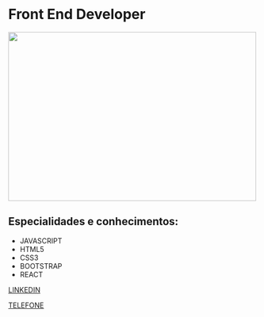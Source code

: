 
<body>
<header>
  
</header>
<main>
<div class="conteudo">
<h1>Front End Developer</h1>
<img src="https://neofeed.com.br/wp-content/uploads/2021/10/desenvolvedor.jpg" width="500" height="341">
  <h2>Especialidades e conhecimentos:</h2>
  <ul class="especialidades">
    <li>JAVASCRIPT</li>
    <li>HTML5</li>
    <li>CSS3</li>
    <li>BOOTSTRAP</li>
    <li>REACT</li>
  </ul>
 </div>
</main>
<footer>
  <p><a href="https://www.linkedin.com/in/leonardo-bernardo-76366316b/" target ="_blank">LINKEDIN</a></p>
  <p><a href="+54 11 5514-9712">TELEFONE</a></p>
  
